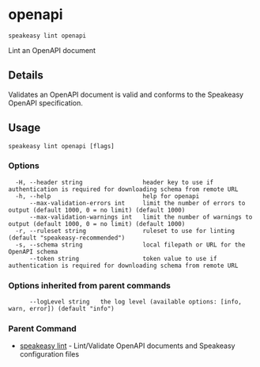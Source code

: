 # openapi  
`speakeasy lint openapi`  


Lint an OpenAPI document  

## Details

Validates an OpenAPI document is valid and conforms to the Speakeasy OpenAPI specification.

## Usage

```
speakeasy lint openapi [flags]
```

### Options

```
  -H, --header string                 header key to use if authentication is required for downloading schema from remote URL
  -h, --help                          help for openapi
      --max-validation-errors int     limit the number of errors to output (default 1000, 0 = no limit) (default 1000)
      --max-validation-warnings int   limit the number of warnings to output (default 1000, 0 = no limit) (default 1000)
  -r, --ruleset string                ruleset to use for linting (default "speakeasy-recommended")
  -s, --schema string                 local filepath or URL for the OpenAPI schema
      --token string                  token value to use if authentication is required for downloading schema from remote URL
```

### Options inherited from parent commands

```
      --logLevel string   the log level (available options: [info, warn, error]) (default "info")
```

### Parent Command

* [speakeasy lint](README.md)	 - Lint/Validate OpenAPI documents and Speakeasy configuration files
